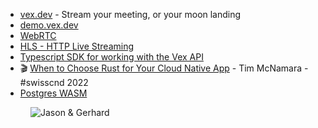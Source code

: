 - [vex.dev](https://vex.dev/) - Stream your meeting, or your moon landing
- [demo.vex.dev](https://demo.vex.dev/)
- [WebRTC](https://webrtc.org/)
- [HLS - HTTP Live Streaming](https://en.wikipedia.org/wiki/HTTP_Live_Streaming)
- [Typescript SDK for working with the Vex API](https://github.com/vex-dev/web-sdk)
- 🎬 [When to Choose Rust for Your Cloud Native App](https://www.youtube.com/watch?v=m87YztCwnvg) - Tim McNamara - #swisscnd 2022
- [Postgres WASM](https://supabase.com/blog/postgres-wasm)

<figure class="richtext-figure richtext-figure--full">
  <img src="https://changelog-assets.s3.amazonaws.com/shipit/shipit-75--jason-carter.jpg" alt="Jason & Gerhard" loading="lazy">
</figure>